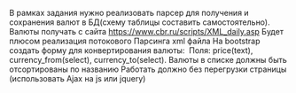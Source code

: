 В рамках задания нужно реализовать парсер для получения и сохранения валют в БД(схему таблицы составить самостоятельно). 
Валюты получать с сайта https://www.cbr.ru/scripts/XML_daily.asp 
Будет плюсом реализация потокового Парсинга xml файла
На bootstrap создать форму для конвертирования валюты: 
Поля: price(text), currency_from(select), currency_to(select). 
Валюты в списке должны быть отсортированы по названию
Работать должно без перегрузки страницы (использовать Ajax на js или jquery)
